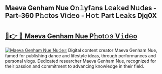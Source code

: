 ## Maeva Genham Nue O𝚗𝚕yf𝚊ns L𝚎a𝚔ed N𝚞𝚍es - Part-360 P𝚑𝚘tos Vi𝚍𝚎o - H𝚘𝚝 Part L𝚎a𝚔s Djq0X

# <h2><a href="http://kf236g8.oniu.top/?m=Maeva+Genham+Nue">🔗👉 🔴 Maeva Genham Nue P𝚑ot𝚘𝚜 V𝚒d𝚎o</a></h2>

[![Maeva Genham Nue Nu𝚍e𝚜](https://i.imgur.com/0qMVB7G.gif)](http://kf236g8.oniu.top/?m=Maeva+Genham+Nue)
Digital content creator Maeva Genham Nue, famed for publishing dance and lifestyle ideas, through performances and personal vlogs. Dedicated researcher Maeva Genham Nue, recognized for their passion and commitment to advancing knowledge in their field.  
